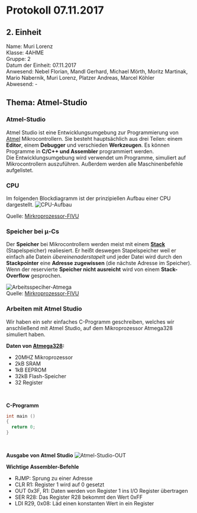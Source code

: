 # Protokoll 07.11.2017
## 2. Einheit

Name: Muri Lorenz <br>
Klasse: 4AHME <br>
Gruppe: 2 <br>
Datum der Einheit: 07.11.2017 <br>
Anwesend: Nebel Florian, Mandl Gerhard, Michael Mörth, Moritz Martinak, Mario Nabernik, Muri Lorenz, Platzer Andreas, Marcel Köhler <br>
Abwesend: - <br>

## Thema: Atmel-Studio

### Atmel-Studio
Atmel Studio ist eine Entwicklungsumgebung zur Programmierung von [Atmel](http://www.atmel.com/) Mikrocontrollern. Sie besteht hauptsächlich aus drei Teilen: einem **Editor**, einem **Debugger** und verschieden **Werkzeugen**. Es können Programme in **C/C++ und Assembler** programmiert werden. <br>
Die Entwicklungsumgebung wird verwendet um Programme, simuliert auf Mikrocontrollern auszuführen. Außerdem werden alle Maschinenbefehle aufgelistet.

### CPU
Im folgenden Blockdiagramm ist der prinzipiellen Aufbau einer CPU dargestellt.
![CPU-Aufbau](https://github.com/HTLMechatronics/m14-la1-sx/blob/murlom14/cpu.svg)

Quelle: [Mirkroprozessor-FIVU](https://lms.at/dotlrn/classes/informatik/610437.4AHME_FIVU.17_18/xolrn/EC743ABCF7AB5.symlink?resource_id=0-237409759&m=view#188315330)

### Speicher bei μ-Cs
Der **Speicher** bei Mikrocontrollern werden meist mit einem **[Stack](https://de.wikipedia.org/wiki/Stapelspeicher)** (Stapelspeicher) realiesiert. Er heißt deswegen Stapelspeicher weil er einfach alle Datein *übereinenaderstapelt* und jeder Datei wird durch den **Stackpointer** eine **Adresse zugewissen** (die nächste Adresse im Speicher). <br>
Wenn der reservierte **Speicher nicht ausreicht** wird von einem **Stack-Overflow** gesprochen. <br>

![Arbeitsspeciher-Atmega](https://github.com/HTLMechatronics/m14-la1-sx/blob/murlom14/SRAM_Aufbau.PNG) <br>
Quelle: [Mirkroprozessor-FIVU](https://lms.at/dotlrn/classes/informatik/610437.4AHME_FIVU.17_18/xolrn/EC743ABCF7AB5.symlink?resource_id=0-237409759&m=view#189503049) <br>


### Arbeiten mit Atmel Studio

Wir haben ein sehr einfaches C-Programm geschreiben, welches wir anschließend mit Atmel Studio, auf dem Mikroprozessor Atmega328 simuliert haben. 

**Daten von [Atmega328](http://www.microchip.com/wwwproducts/en/ATmega328):**
 * 20MHZ Mikroprozessor
 * 2kB SRAM
 * 1kB EEPROM
 * 32kB Flash-Speicher
 * 32 Register 
 <br>

**C-Programm**
```c
int main ()
{
  return 0;
}
``` 
<br>

**Ausgabe von Atmel Studio**
![Atmel-Studio-OUT](https://github.com/HTLMechatronics/m14-la1-sx/blob/murlom14/Atmel_Studio_OUT.jpg)

**Wichtige Assembler-Befehle**
* RJMP: Sprung zu einer Adresse
* CLR R1: Register 1 wird auf 0 gesetzt
* OUT 0x3F, R1: Daten werden von Register 1 ins I/O Register übertragen
* SER R28: Das Register R28 bekommt den Wert 0xFF
* LDI R29, 0x08: Läd einen konstanten Wert in ein Register







